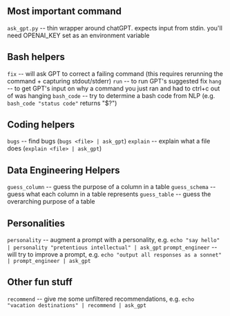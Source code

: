## Most important command
`ask_gpt.py`   -- thin wrapper around chatGPT. expects input from stdin. you'll need OPENAI_KEY set as an environment variable

## Bash helpers
`fix`       -- will ask GPT to correct a failing command (this requires rerunning the command + capturing stdout/stderr)
`run`       -- to run GPT's suggested fix
`hang`      -- to get GPT's input on why a command you just ran and had to ctrl+c out of was hanging
`bash_code` -- try to determine a bash code from NLP (e.g. `bash_code "status code"` returns "$?")

## Coding helpers
`bugs`      -- find bugs (`bugs <file> | ask_gpt`)
`explain`   -- explain what a file does (`explain <file> | ask_gpt`)

## Data Engineering Helpers
`guess_column` -- guess the purpose of a column in a table
`guess_schema` -- guess what each column in a table represents
`guess_table`  -- guess the overarching purpose of a table

## Personalities
`personality` -- augment a prompt with a personality, e.g. `echo "say hello" | personality "pretentious intellectual" | ask_gpt`
`prompt_engineer` -- will try to improve a prompt, e.g. `echo "output all responses as a sonnet" | prompt_engineer | ask_gpt`

## Other fun stuff
`recommend` -- give me some unfiltered recommendations, e.g. `echo "vacation destinations" | recommend | ask_gpt`
